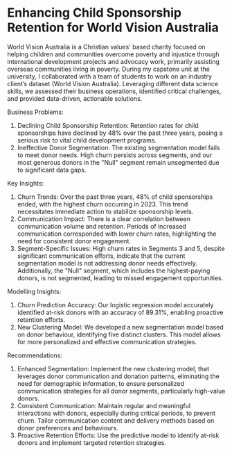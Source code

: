 # Enhancing Child Sponsorship Retention for World Vision Australia

World Vision Australia is a Christian values' based charity focused on helping children and communities overcome poverty and injustice through international development projects and advocacy work, primarily assisting overseas communities living in poverty. During my capstone unit at the university, I collaborated with a team of students to work on an industry client’s dataset (World Vision Australia). Leveraging different data science skills, we assessed their business operations, identified critical challenges, and provided data-driven, actionable solutions. 

Business Problems:
1.	Declining Child Sponsorship Retention: Retention rates for child sponsorships have declined by 48% over the past three years, posing a serious risk to vital child development programs.
2.	Ineffective Donor Segmentation: The existing segmentation model fails to meet donor needs. High churn persists across segments, and our most generous donors in the "Null" segment remain unsegmented due to significant data gaps.

Key Insights:
1.	Churn Trends: Over the past three years, 48% of child sponsorships ended, with the highest churn occurring in 2023. This trend necessitates immediate action to stabilize sponsorship levels.
2.	Communication Impact: There is a clear correlation between communication volume and retention. Periods of increased communication corresponded with lower churn rates, highlighting the need for consistent donor engagement.
3.	Segment-Specific Issues: High churn rates in Segments 3 and 5, despite significant communication efforts, indicate that the current segmentation model is not addressing donor needs effectively. Additionally, the "Null" segment, which includes the highest-paying donors, is not segmented, leading to missed engagement opportunities.

Modelling Insights:
1.	Churn Prediction Accuracy: Our logistic regression model accurately identified at-risk donors with an accuracy of 89.31%, enabling proactive retention efforts.
2.	New Clustering Model: We developed a new segmentation model based on donor behaviour, identifying five distinct clusters. This model allows for more personalized and effective communication strategies.

Recommendations:
1.	Enhanced Segmentation: Implement the new clustering model, that leverages donor communication and donation patterns, eliminating the need for demographic information, to ensure personalized communication strategies for all donor segments, particularly high-value donors.
2.	Consistent Communication: Maintain regular and meaningful interactions with donors, especially during critical periods, to prevent churn. Tailor communication content and delivery methods based on donor preferences and behaviours.
3.	Proactive Retention Efforts: Use the predictive model to identify at-risk donors and implement targeted retention strategies.
